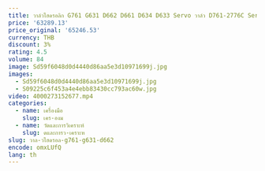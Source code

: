 ```yaml
---
title: วาล์วไฮดรอลิก G761 G631 D662 D661 D634 D633 Servo วาล์ว D761-2776C Servo วาล์วไฮดรอลิก D634Z1022 D661-4013
price: '63289.13'
price_original: '65246.53'
currency: THB
discount: 3%
rating: 4.5
volume: 84
image: Sd59f6048d0d4440d86aa5e3d10971699j.jpg
images:
  - Sd59f6048d0d4440d86aa5e3d10971699j.jpg
  - S09225c6f453a4e4ebb83430cc793ac60w.jpg
video: 4000273152677.mp4
categories:
  - name: เครื่องมือ
    slug: เคร-องม
  - name: วัดและการวิเคราะห์
    slug: ดและการว-เคราะห
slug: วาล-วไฮดรอล-g761-g631-d662
encode: omxLUfQ
lang: th
---
```

  